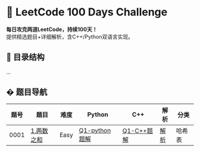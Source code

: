 # 🚀 LeetCode 100 Days Challenge

**每日攻克两道LeetCode，持续100天！**  
提供精选题目+详细解析，含C++/Python双语言实现。

## 📂 目录结构
...

## �‍ 题目导航
| 题号 | 题目 | 难度 | Python | C++ | 解析 | 分类 |
|------|------|------|--------|-----|------| ----- |
| 0001 | [1.两数之和](Leetcode_Problems/1.Two_Sums/problem.md) | Easy | [Q1-python题解](Leetcode_Problems/1.Two_Sums/ans1-py.py) | [Q1-C++题解](Leetcode_Problems/1.Two_Sums/ans1-cpp.cpp) | [解析](Leetcode_Problems/1.Two_Sums/solution.md) | 哈希表 |
